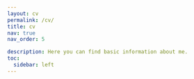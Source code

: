 ```yaml
---
layout: cv
permalink: /cv/
title: cv
nav: true
nav_order: 5

description: Here you can find basic information about me.
toc:
  sidebar: left
---
```

